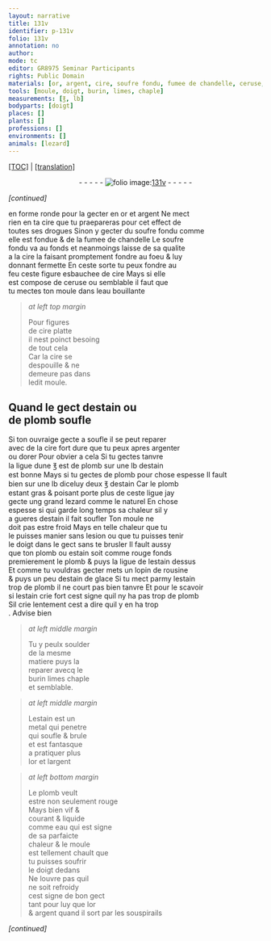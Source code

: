 ```yaml
---
layout: narrative
title: 131v
identifier: p-131v
folio: 131v
annotation: no
author:
mode: tc
editor: GR8975 Seminar Participants
rights: Public Domain
materials: [or, argent, cire, soufre fondu, fumee de chandelle, ceruse, eau bouillante, estain, plomb, argenter, dorer, rousine, estain de glace, soulder, metal, eau]
tools: [moule, doigt, burin, limes, chaple]
measurements: [℥, lb]
bodyparts: [doigt]
places: []
plants: []
professions: []
environments: []
animals: [lezard]
---
```


<p><a href="{{ site.baseurl }}/diplomatic/">[TOC]</a> | <a href="{{ site.baseurl }}/texts/p-131v_tl/" target="_blank">[translation]</a></p><div class="folio" align="center">- - - - - <a href="http://gallica.bnf.fr/ark:/12148/btv1b10500001g/f268.item.r=" target="_blank"><img src="https://cu-mkp.github.io/2017-workshop-edition/assets/photo-icon.png" alt="folio image: " style="display:inline-block; margin-bottom:-3px;"/>131v</a> - - - - - </div>  
 
*[continued]*
  
en forme ronde pour la gecter en <span class="m">or</span> et <span class="m">argent</span> Ne mect<br/> rien en ta <span class="m">cire</span> que tu praepareras pour cet effect <span class="del"></span> de<br/> toutes ses drogues Sinon y gecter du <span class="m">soufre fondu</span> comme<br/> elle est fondue & de la <span class="m">fumee de chandelle</span> Le <span class="m">soufre<br/> fondu</span> va au fonds et neanmoings laisse de sa qualite<br/> a la <span class="m">cire</span> la faisant promptement fondre au foeu & luy<br/> donnant fermette En ceste sorte tu peux fondre au<br/> feu ceste <span class="del"></span> figure esbauchee de <span class="m">cire</span> Mays si elle<br/> est compose de <span class="m">ceruse</span> ou semblable il faut que<br/> tu mectes ton <span class="tl">moule</span> dans l<span class="m">eau bouillante</span>
 
> *at left top margin*
> 
> 
>   Pour figures<br/> de <span class="m">cire</span> platte<br/> il nest poinct besoing<br/> de tout cela<br/> Car la <span class="m">cire</span> se<br/> despouille & ne<br/> demeure pas dans<br/> ledit <span class="tl">moule</span>.
 
 
  

## Quand le gect d<span class="m">estain</span> ou<br/> de <span class="m">plomb</span> soufle

 
Si ton ouvraige gecte a soufle il se peut reparer<br/> avec de la <span class="m">cire</span> fort dure que tu peux apres <span class="m">argenter</span><br/> ou <span class="m">dorer</span> Pour obvier a cela Si tu gectes tanvre<br/> la ligue dune <span class="ms">℥</span> <span class="del">est</span> de <span class="m">plomb</span> sur une <span class="ms">lb</span> d<span class="m">estain</span><br/> est bonne Mays si tu gectes de <span class="m">plomb</span> <span class="add">pour chose espesse</span> Il fault<br/> bien sur une <span class="ms">lb</span> diceluy deux <span class="ms">℥</span> d<span class="m">estain</span> Car le <span class="m">plomb</span><br/> estant gras & poisant porte plus de ceste ligue jay<br/> gecte ung grand <span class="al">lezard</span> comme le naturel En chose<br/> espesse <span class="del">si</span> qui garde long temps sa chaleur sil y<br/> a gueres d<span class="m">estain</span> il fait soufler Ton <span class="tl">moule</span> ne<br/> doit pas estre froid Mays <span class="sn">en telle chaleur que tu<br/> le puisses manier sans lesion ou que tu puisses tenir<br/> le <span class="tl"><span class="bp">doigt</span></span> dans le gect sans te brusler</span> Il fault aussy<br/> que ton <span class="m">plomb</span> ou <span class="m">estain</span> soit comme rouge fonds<br/> premierement le <span class="m">plomb</span> & puys la ligue de l<span class="m">estain</span> dessus<br/> Et comme tu vouldras gecter mets un lopin de <span class="m">rousine</span><br/> & puys un peu d<span class="m">estain de glace</span> Si tu mect parmy l<span class="m">estain</span><br/> trop de <span class="m">plomb</span> il ne court pas bien tanvre Et pour <span class="add">le</span> scavoir<br/> si l<span class="m">estain</span> crie fort cest signe quil ny ha pas trop de <span class="m">plomb</span><br/> Sil crie lentement cest a dire quil y en ha trop<br/>. Advise bien
 
> *at left middle margin*
> 
> 
>   Tu y peulx <span class="m">soulder</span><br/> de <span class="del"></span> la mesme<br/> matiere puys la<br/> reparer avecq le<br/> <span class="tl">burin</span> <span class="tl">limes</span> <span class="tl">chaple</span><br/> et semblable.
 
> *at left middle margin*
> 
> 
>   L<span class="m">estain</span> est un<br/> <span class="m">metal</span> qui penetre<br/> qui soufle & brule<br/> et est fantasque<br/> a pratiquer plus<br/> l<span class="m">or</span> et l<span class="m">argent</span>
 
> *at left bottom margin*
> 
> 
>   Le <span class="m">plomb</span> veult<br/> estre non seulement rouge<br/> Mays bien vif &<br/> courant & liquide<br/> comme <span class="m">eau</span> qui est signe<br/> de sa parfaicte<br/> chaleur & le <span class="tl">moule</span><br/> est tellement chault que<br/> tu puisses soufrir<br/> le <span class="bp">doigt</span> dedans<br/> Ne louvre pas quil<br/> ne soit refroidy<br/> cest signe de bon gect<br/> tant pour luy que l<span class="m">or</span><br/> & <span class="m">argent</span> quand il sort par les souspirails
 
*[continued]*
 
